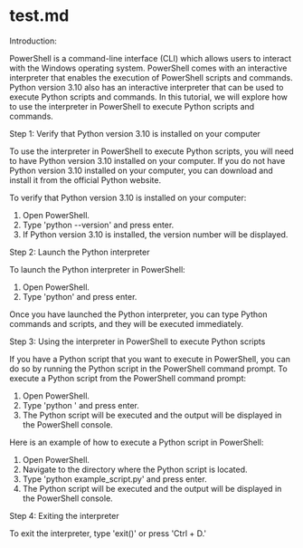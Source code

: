 
test.md
=======
Introduction:

PowerShell is a command-line interface (CLI) which allows users to interact with the Windows operating system. PowerShell comes with an interactive interpreter that enables the execution of PowerShell scripts and commands. Python version 3.10 also has an interactive interpreter that can be used to execute Python scripts and commands. In this tutorial, we will explore how to use the interpreter in PowerShell to execute Python scripts and commands.

Step 1: Verify that Python version 3.10 is installed on your computer

To use the interpreter in PowerShell to execute Python scripts, you will need to have Python version 3.10 installed on your computer. If you do not have Python version 3.10 installed on your computer, you can download and install it from the official Python website.

To verify that Python version 3.10 is installed on your computer:

1. Open PowerShell.
2. Type 'python --version' and press enter.
3. If Python version 3.10 is installed, the version number will be displayed.

Step 2: Launch the Python interpreter

To launch the Python interpreter in PowerShell:

1. Open PowerShell.
2. Type 'python' and press enter.

Once you have launched the Python interpreter, you can type Python commands and scripts, and they will be executed immediately.

Step 3: Using the interpreter in PowerShell to execute Python scripts

If you have a Python script that you want to execute in PowerShell, you can do so by running the Python script in the PowerShell command prompt. To execute a Python script from the PowerShell command prompt:

1. Open PowerShell.
2. Type 'python <path-to-python-script>' and press enter.
3. The Python script will be executed and the output will be displayed in the PowerShell console.

Here is an example of how to execute a Python script in PowerShell:

1. Open PowerShell.
2. Navigate to the directory where the Python script is located.
3. Type 'python example_script.py' and press enter.
4. The Python script will be executed and the output will be displayed in the PowerShell console.

Step 4: Exiting the interpreter

To exit the interpreter, type 'exit()' or press 'Ctrl + D.'